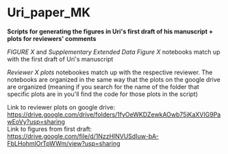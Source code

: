 # Uri_paper_MK


**Scripts for generating the figures in Uri's first draft of his manuscript + plots for reviewers' comments**

*FIGURE X* and *Supplementary Extended Data Figure X* notebooks match up with the first draft of Uri's manuscript  

*Reviewer X plots* notebookes match up with the respective reviewer. The notebooks are organized in the same way that the plots on the google drive are organized (meaning if you search for the name of the folder that specific plots are in you'll find the code for those plots in the script) 


Link to reviewer plots on google drive:  https://drive.google.com/drive/folders/1fyOeWKDZewkAOwb75jKaXVIG9PawEoVy?usp=sharing  
Link to figures from first draft: https://drive.google.com/file/d/1NzzHlNVUSdIuw-bA-FbLHohmlOrTpWWm/view?usp=sharing

